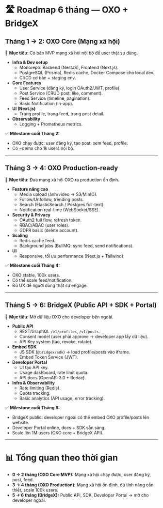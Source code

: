 # 🛣️ Roadmap 6 tháng — OXO + BridgeX

## **Tháng 1 → 2: OXO Core (Mạng xã hội)**

🎯 **Mục tiêu:** Có bản MVP mạng xã hội nội bộ để user thật sự dùng.

- **Infra & Dev setup**
  - Monorepo: Backend (NestJS), Frontend (Next.js).
  - PostgreSQL (Prisma), Redis cache, Docker Compose cho local dev.
  - CI/CD cơ bản + staging env.
- **Core Features**
  - User Service (đăng ký, login OAuth2/JWT, profile).
  - Post Service (CRUD post, like, comment).
  - Feed Service (timeline, pagination).
  - Basic Notification (in-app).
- **UI (Next.js)**
  - Trang profile, trang feed, trang post detail.
- **Observability**
  - Logging + Prometheus metrics.

✅ **Milestone cuối Tháng 2:**

- OXO chạy được: user đăng ký, tạo post, xem feed, profile.
- Có ~demo cho 1k users nội bộ.

---

## **Tháng 3 → 4: OXO Production-ready**

🎯 **Mục tiêu:** Đưa mạng xã hội OXO ra production ổn định.

- **Feature nâng cao**
  - Media upload (ảnh/video → S3/MinIO).
  - Follow/Unfollow, trending posts.
  - Search (ElasticSearch / Postgres full-text).
  - Notification real-time (WebSocket/SSE).
- **Security & Privacy**
  - OAuth2 full flow, refresh token.
  - RBAC/ABAC (user roles).
  - GDPR basic (delete account).
- **Scaling**
  - Redis cache feed.
  - Background jobs (BullMQ: sync feed, send notifications).
- **UI**
  - Responsive, tối ưu performance (Next.js + Tailwind).

✅ **Milestone cuối Tháng 4:**

- OXO stable, 100k users.
- Có thể scale feed/notification.
- Đủ UX để người dùng thật sự engage.

---

## **Tháng 5 → 6: BridgeX (Public API + SDK + Portal)**

🎯 **Mục tiêu:** Mở dữ liệu OXO cho developer bên ngoài.

- **Public API**
  - REST/GraphQL `/v1/profiles`, `/v1/posts`.
  - Consent model (user phải approve → developer app lấy dữ liệu).
  - API Key system (tạo, revoke, rotate).
- **Embed SDK**
  - JS SDK (`@bridgex/sdk`) → load profile/posts vào iframe.
  - Embed Token Service (JWT).
- **Developer Portal**
  - UI tạo API key.
  - Usage dashboard, rate limit quota.
  - API docs (OpenAPI 3.0 + Redoc).
- **Infra & Observability**
  - Rate limiting (Redis).
  - Quota tracking.
  - Basic analytics (API usage, error tracking).

✅ **Milestone cuối Tháng 6:**

- BridgeX public: developer ngoài có thể embed OXO profile/posts lên website.
- Developer Portal online, docs + SDK sẵn sàng.
- Scale lên 1M users (OXO core + BridgeX API).

---

# 📊 Tổng quan theo thời gian

- **0 → 2 tháng (OXO Core MVP):** Mạng xã hội chạy được, user đăng ký, post, feed.
- **3 → 4 tháng (OXO Production):** Mạng xã hội ổn định, đủ tính năng cần thiết, scale 100k users.
- **5 → 6 tháng (BridgeX):** Public API, SDK, Developer Portal → mở cho developer ngoài.
